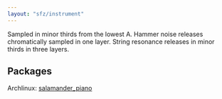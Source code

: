 ```yaml
---
layout: "sfz/instrument"
---
```

Sampled in minor thirds from the lowest A.
Hammer noise releases chromatically sampled in one layer.
String resonance releases in minor thirds in three layers.

## Packages

Archlinux: [salamander_piano](https://aur.archlinux.org/packages/salamander_piano/)
